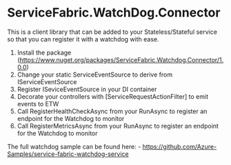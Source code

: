 # ServiceFabric.WatchDog.Connector

This is a client library that can be added to your Stateless/Stateful service so that you can register it with a watchdog with ease.

1. Install the package (https://www.nuget.org/packages/ServiceFabric.Watchdog.Connector/1.0.0)
2. Change your static ServiceEventSource to derive from IServiceEventSource
3. Register ISeviceEventSource in your DI container
4. Decorate your controllers with [ServiceRequestActionFilter] to emit events to ETW
5. Call RegisterHealthCheckAsync from your RunAsync to register an endpoint for the Watchdog to monitor
6. Call RegisterMetricsAsync from your RunAsync to register an endpoint for the Watchdog to monitor

The full watchdog sample can be found here: - https://github.com/Azure-Samples/service-fabric-watchdog-service